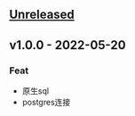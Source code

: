<a name="unreleased"></a>
## [Unreleased]


<a name="v1.0.0"></a>
## v1.0.0 - 2022-05-20
### Feat
- 原生sql
- postgres连接


[Unreleased]: https://github.com/leilei3167/ready-to-go/compare/v1.0.0...HEAD
